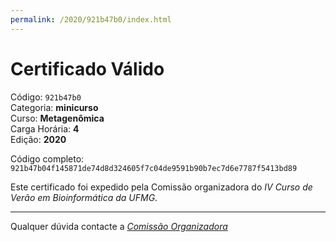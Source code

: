 ```yaml
---
permalink: /2020/921b47b0/index.html
---
```


# Certificado Válido

Código: `921b47b0`<br>
Categoria: **minicurso**<br>
Curso: **Metagenômica**<br>
Carga Horária: **4**<br>
Edição: **2020**<br>


Código completo: `921b47b04f145871de74d8d324605f7c04de9591b90b7ec7d6e7787f5413bd89`


Este certificado foi expedido pela Comissão organizadora do *IV Curso de Verão em Bioinformática da UFMG*.

----

Qualquer dúvida contacte a [_Comissão Organizadora_](<mailto:cursobioinfoufmg@gmail.com$subject=[Certificados]>)

